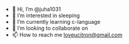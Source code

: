 - 👋 Hi, I’m @juha1031
- 👀 I’m interested in sleeping
- 🌱 I’m currently learning c-language 
- 💞️ I’m looking to collaborate on 
- 📫 How to reach me loveucitron@gmail.com

<!---
juha1031/juha1031 is a ✨ special ✨ repository because its `README.md` (this file) appears on your GitHub profile.
You can click the Preview link to take a look at your changes.
--->
